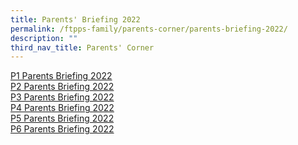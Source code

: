 ```yaml
---
title: Parents' Briefing 2022
permalink: /ftpps-family/parents-corner/parents-briefing-2022/
description: ""
third_nav_title: Parents' Corner
---
```

[P1 Parents Briefing 2022](/files/Parents'%20Briefing%202022/E-BRIEFING%20FOR%20PARENTS%202022_MASTER%20COPY_P1_website.pdf)
<br>
[P2 Parents Briefing 2022](/files/Parents'%20Briefing%202022/E-BRIEFING%20FOR%20PARENTS%202022_MASTER%20COPY_P2_website.pdf)
<br>
[P3 Parents Briefing 2022](/files/E-BRIEFING%20FOR%20PARENTS%202022_MASTER%20COPY_P3_Website.pdf)
<br>
[P4 Parents Briefing 2022](/files/Parents'%20Briefing%202022/E-BRIEFING%20FOR%20PARENTS%202022_MASTER%20COPY_P4_Website.pdf)
<br>
[P5 Parents Briefing 2022](/files/Parents'%20Briefing%202022/E-BRIEFING%20FOR%20PARENTS%202022_MASTER%20COPY_P5_Website.pdf)
<br>
[P6 Parents Briefing 2022](/files/Parents'%20Briefing%202022/E-BRIEFING%20FOR%20PARENTS%202022_MASTER%20COPY_P6_Website.pdf)
